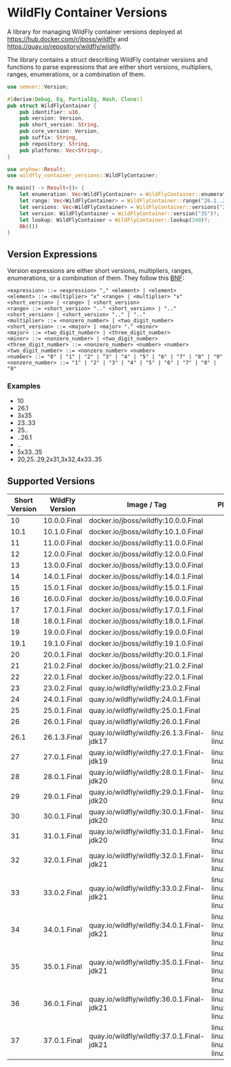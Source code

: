 # WildFly Container Versions

A library for managing WildFly container versions deployed at https://hub.docker.com/r/jboss/wildfly and
https://quay.io/repository/wildfly/wildfly.

The library contains a struct describing WildFly container versions and functions to parse expressions that are either
short versions, multipliers, ranges, enumerations, or a combination of them.

```rust
use semver::Version;

#[derive(Debug, Eq, PartialEq, Hash, Clone)]
pub struct WildFlyContainer {
    pub identifier: u16,
    pub version: Version,
    pub short_version: String,
    pub core_version: Version,
    pub suffix: String,
    pub repository: String,
    pub platforms: Vec<String>,
}
```

```rust
use anyhow::Result;
use wildfly_container_versions::WildFlyContainer;

fn main() -> Result<()> {
    let enumeration: Vec<WildFlyContainer> = WildFlyContainer::enumeration("3x10,23..26,5x28,34")?;
    let range: Vec<WildFlyContainer> = WildFlyContainer::range("26.1..29")?;
    let versions: Vec<WildFlyContainer> = WildFlyContainer::versions("2x33")?;
    let version: WildFlyContainer = WildFlyContainer::version("35")?;
    let lookup: WildFlyContainer = WildFlyContainer::lookup(340)?;
    Ok(())
}
```

## Version Expressions

Version expressions are either short versions, multipliers, ranges, enumerations, or a combination of them. They follow
this [BNF](https://bnfplayground.pauliankline.com/?bnf=%3Cexpression%3E%20%3A%3A%3D%20%3Cexpression%3E%20%22%2C%22%20%3Celement%3E%20%7C%20%3Celement%3E%0A%3Celement%3E%20%3A%3A%3D%20%3Cmultiplier%3E%20%22x%22%20%3Crange%3E%20%7C%20%3Cmultiplier%3E%20%22x%22%20%3Cshort_version%3E%20%7C%20%3Crange%3E%20%7C%20%3Cshort_version%3E%0A%3Crange%3E%20%3A%3A%3D%20%3Cshort_version%3E%20%22..%22%20%3Cshort_version%3E%20%7C%20%22..%22%20%3Cshort_version%3E%20%7C%20%3Cshort_version%3E%20%22..%22%20%7C%20%22..%22%0A%3Cmultiplier%3E%20%3A%3A%3D%20%3Cnonzero_number%3E%20%7C%20%3Ctwo_digit_number%3E%0A%3Cshort_version%3E%20%3A%3A%3D%20%3Cmajor%3E%20%7C%20%3Cmajor%3E%20%22.%22%20%3Cminor%3E%0A%3Cmajor%3E%20%3A%3A%3D%20%3Ctwo_digit_number%3E%20%7C%20%3Cthree_digit_number%3E%0A%3Cminor%3E%20%3A%3A%3D%20%3Cnonzero_number%3E%20%7C%20%3Ctwo_digit_number%3E%0A%3Cthree_digit_number%3E%20%3A%3A%3D%20%3Cnonzero_number%3E%20%3Cnumber%3E%20%3Cnumber%3E%0A%3Ctwo_digit_number%3E%20%3A%3A%3D%20%3Cnonzero_number%3E%20%3Cnumber%3E%0A%3Cnumber%3E%20%3A%3A%3D%20%220%22%20%7C%20%221%22%20%7C%20%222%22%20%7C%20%223%22%20%7C%20%224%22%20%7C%20%225%22%20%7C%20%226%22%20%7C%20%227%22%20%7C%20%228%22%20%7C%20%229%22%0A%3Cnonzero_number%3E%20%3A%3A%3D%20%221%22%20%7C%20%222%22%20%7C%20%223%22%20%7C%20%224%22%20%7C%20%225%22%20%7C%20%226%22%20%7C%20%227%22%20%7C%20%228%22%20%7C%20%229%22%0A&name=WildFly%20Container%20Versions):

```
<expression> ::= <expression> "," <element> | <element>
<element> ::= <multiplier> "x" <range> | <multiplier> "x" <short_version> | <range> | <short_version>
<range> ::= <short_version> ".." <short_version> | ".." <short_version> | <short_version> ".." | ".."
<multiplier> ::= <nonzero_number> | <two_digit_number>
<short_version> ::= <major> | <major> "." <minor>
<major> ::= <two_digit_number> | <three_digit_number>
<minor> ::= <nonzero_number> | <two_digit_number>
<three_digit_number> ::= <nonzero_number> <number> <number>
<two_digit_number> ::= <nonzero_number> <number>
<number> ::= "0" | "1" | "2" | "3" | "4" | "5" | "6" | "7" | "8" | "9"
<nonzero_number> ::= "1" | "2" | "3" | "4" | "5" | "6" | "7" | "8" | "9"
```

### Examples

- 10
- 26.1
- 3x35
- 23..33
- 25..
- ..26.1
- ..
- 5x33..35
- 20,25..29,2x31,3x32,4x33..35

## Supported Versions

| Short Version | WildFly Version | Image / Tag                                | Platforms                                            |
|---------------|-----------------|--------------------------------------------|------------------------------------------------------|
| 10            | 10.0.0.Final    | docker.io/jboss/wildfly:10.0.0.Final       |                                                      |
| 10.1          | 10.1.0.Final    | docker.io/jboss/wildfly:10.1.0.Final       |                                                      |
| 11            | 11.0.0.Final    | docker.io/jboss/wildfly:11.0.0.Final       |                                                      |
| 12            | 12.0.0.Final    | docker.io/jboss/wildfly:12.0.0.Final       |                                                      |
| 13            | 13.0.0.Final    | docker.io/jboss/wildfly:13.0.0.Final       |                                                      |
| 14            | 14.0.1.Final    | docker.io/jboss/wildfly:14.0.1.Final       |                                                      |
| 15            | 15.0.1.Final    | docker.io/jboss/wildfly:15.0.1.Final       |                                                      |
| 16            | 16.0.0.Final    | docker.io/jboss/wildfly:16.0.0.Final       |                                                      |
| 17            | 17.0.1.Final    | docker.io/jboss/wildfly:17.0.1.Final       |                                                      |
| 18            | 18.0.1.Final    | docker.io/jboss/wildfly:18.0.1.Final       |                                                      |
| 19            | 19.0.0.Final    | docker.io/jboss/wildfly:19.0.0.Final       |                                                      |
| 19.1          | 19.1.0.Final    | docker.io/jboss/wildfly:19.1.0.Final       |                                                      |
| 20            | 20.0.1.Final    | docker.io/jboss/wildfly:20.0.1.Final       |                                                      |
| 21            | 21.0.2.Final    | docker.io/jboss/wildfly:21.0.2.Final       |                                                      |
| 22            | 22.0.1.Final    | docker.io/jboss/wildfly:22.0.1.Final       |                                                      |
| 23            | 23.0.2.Final    | quay.io/wildfly/wildfly:23.0.2.Final       |                                                      |
| 24            | 24.0.1.Final    | quay.io/wildfly/wildfly:24.0.1.Final       |                                                      |
| 25            | 25.0.1.Final    | quay.io/wildfly/wildfly:25.0.1.Final       |                                                      |
| 26            | 26.0.1.Final    | quay.io/wildfly/wildfly:26.0.1.Final       |                                                      |
| 26.1          | 26.1.3.Final    | quay.io/wildfly/wildfly:26.1.3.Final-jdk17 | linux/amd64, linux/arm64                             |
| 27            | 27.0.1.Final    | quay.io/wildfly/wildfly:27.0.1.Final-jdk19 | linux/amd64, linux/arm64                             |
| 28            | 28.0.1.Final    | quay.io/wildfly/wildfly:28.0.1.Final-jdk20 | linux/amd64, linux/arm64                             |
| 29            | 29.0.1.Final    | quay.io/wildfly/wildfly:29.0.1.Final-jdk20 | linux/amd64, linux/arm64                             |
| 30            | 30.0.1.Final    | quay.io/wildfly/wildfly:30.0.1.Final-jdk20 | linux/amd64, linux/arm64                             |
| 31            | 31.0.1.Final    | quay.io/wildfly/wildfly:31.0.1.Final-jdk20 | linux/amd64, linux/arm64                             |
| 32            | 32.0.1.Final    | quay.io/wildfly/wildfly:32.0.1.Final-jdk21 | linux/amd64, linux/arm64, linux/s390x                |
| 33            | 33.0.2.Final    | quay.io/wildfly/wildfly:33.0.2.Final-jdk21 | linux/amd64, linux/arm64, linux/s390x, linux/ppc64le |
| 34            | 34.0.1.Final    | quay.io/wildfly/wildfly:34.0.1.Final-jdk21 | linux/amd64, linux/arm64, linux/s390x, linux/ppc64le |
| 35            | 35.0.1.Final    | quay.io/wildfly/wildfly:35.0.1.Final-jdk21 | linux/amd64, linux/arm64, linux/s390x, linux/ppc64le |
| 36            | 36.0.1.Final    | quay.io/wildfly/wildfly:36.0.1.Final-jdk21 | linux/amd64, linux/arm64, linux/s390x, linux/ppc64le |
| 37            | 37.0.1.Final    | quay.io/wildfly/wildfly:37.0.1.Final-jdk21 | linux/amd64, linux/arm64, linux/s390x, linux/ppc64le |
